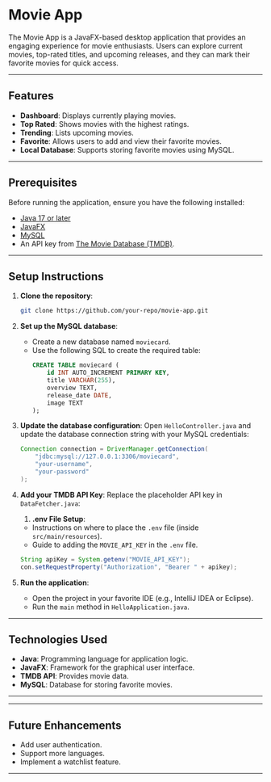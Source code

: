 # Movie App

The Movie App is a JavaFX-based desktop application that provides an engaging experience for movie enthusiasts. Users can explore current movies, top-rated titles, and upcoming releases, and they can mark their favorite movies for quick access.

---

## Features

- **Dashboard**: Displays currently playing movies.
- **Top Rated**: Shows movies with the highest ratings.
- **Trending**: Lists upcoming movies.
- **Favorite**: Allows users to add and view their favorite movies.
- **Local Database**: Supports storing favorite movies using MySQL.

---

## Prerequisites

Before running the application, ensure you have the following installed:

- [Java 17 or later](https://www.oracle.com/java/technologies/javase-downloads.html)
- [JavaFX](https://openjfx.io/)
- [MySQL](https://www.mysql.com/)
- An API key from [The Movie Database (TMDB)](https://www.themoviedb.org/).

---

## Setup Instructions

1. **Clone the repository**:
   ```bash
   git clone https://github.com/your-repo/movie-app.git
   ```
2. **Set up the MySQL database**:
   - Create a new database named `moviecard`.
   - Use the following SQL to create the required table:
     ```sql
     CREATE TABLE moviecard (
         id INT AUTO_INCREMENT PRIMARY KEY,
         title VARCHAR(255),
         overview TEXT,
         release_date DATE,
         image TEXT
     );
     ```
3. **Update the database configuration**:
   Open `HelloController.java` and update the database connection string with your MySQL credentials:

   ```java
   Connection connection = DriverManager.getConnection(
       "jdbc:mysql://127.0.0.1:3306/moviecard",
       "your-username",
       "your-password"
   );
   ```

4. **Add your TMDB API Key**:
   Replace the placeholder API key in `DataFetcher.java`:

   1. **.env File Setup**:

   - Instructions on where to place the `.env` file (inside `src/main/resources`).
   - Guide to adding the `MOVIE_API_KEY` in the `.env` file.

   ```java
   String apiKey = System.getenv("MOVIE_API_KEY");
   con.setRequestProperty("Authorization", "Bearer " + apikey);
   ```

5. **Run the application**:
   - Open the project in your favorite IDE (e.g., IntelliJ IDEA or Eclipse).
   - Run the `main` method in `HelloApplication.java`.

---

## Technologies Used

- **Java**: Programming language for application logic.
- **JavaFX**: Framework for the graphical user interface.
- **TMDB API**: Provides movie data.
- **MySQL**: Database for storing favorite movies.

---

---

## Future Enhancements

- Add user authentication.
- Support more languages.
- Implement a watchlist feature.

---
